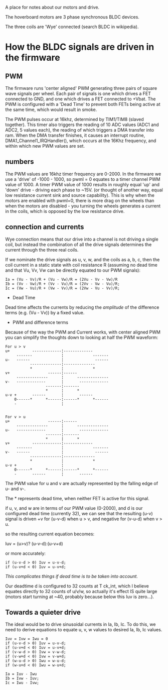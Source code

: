A place for notes about our motors and drive.

The hoverboard motors are 3 phase synchronous BLDC devices.

The three coils are 'Wye' connected (search BLDC in wikipedia).

# How the BLDC signals are driven in the firmware

## PWM

The firmware runs 'center aligned' PWM generating three pairs of square wave signals per wheel.
Each pair of signals is one which drives a FET connected to GND, and one which drives a FET connected to +Vbat.
The PWM is configured with a 'Dead Time' to prevent both FETs being active at the same time, which would result in smoke.

The PWM pulses occur at 16khz, determined by TIM1/TIM8 (slaved together).
This timer also triggers the reading of 10 ADC values (ADC1 and ADC2, 5 values each), the reading of which triggers a DMA transfer into ram.
When the DMA transfer finishes, it causes an interrupt routine, DMA1_Channel1_IRQHandler(), which occurs at the 16Khz frequency, and within which new PWM values are set.

## numbers
The PWM values are 16khz timer frequency are 0-2000.
In the firmware we use a 'drive' of -1000 - 1000, so pwml = 0 equates to a timer channel PWM value of 1000.
A timer PWM value of 1000 results in roughly equal 'up' and 'down' drive - driving each phase to ~15V.  (or thought of another way, equal low resistance current sink and source capability).
This is why when the motors are enabled with pwml=0, there is more drag on the wheels than when the motors are disabled - you turning the wheels generates a current in the coils, which is opposed by the low resistance drive.

## connection and currents
Wye connection means that our drive into a channel is not driving a single coil, but instead the combination of all the drive signals determines the current through the three real coils.

If we nominate the drive signals as u, v, w, and the coils as a, b, c, then the coil current in a static state with coil resistance R (assuming no dead time and that Vu, Vv, Vw can be directly equated to our PWM signals):

```
Ia = (Vu - Vv)/R + (Vu - Vw)/R = (2Vu - Vv - Vw)/R 
Ib = (Vv - Vw)/R + (Vv - Vu)/R = (2Vv - Vw - Vu)/R; 
Ic = (Vw - Vu)/R + (Vw - Vv)/R = (2Vw - Vu - Vv)/R;
```

* Dead Time

Dead time affects the currents by reducing the *amplitude* of the difference terms (e.g. (Vu - Vv)) by a fixed value.

* PWM and difference terms

Because of the way the PWM and Current works, with center aligned PWM you can simplify the thoughts down to looking at half the PWM waveform:

```
For u > v
u+          -------------¦-------------       
     -------             ¦             -------
u-   ------              ¦              ------
           --------------¦--------------      
           *             ¦             *      
v+                 ------¦------              
     --------------      ¦      --------------
v-   -------------       ¦       -------------
                  -------¦-------             
                  *      ¦      *             
u-v +       ------       ¦       ------       
    0------*      *------¦------*      *------
    -                    ¦                    


For v > u
u+                 ------¦------              
     --------------      ¦      --------------
u-   -------------       ¦       -------------
                  -------¦-------             
                  *      |      *             
v+          -------------¦-------------       
     -------             ¦             -------
v-   ------              ¦              ------
           --------------¦--------------      
           *             ¦             *      
u-v +                    ¦                    
    0------*      *------¦------*      *------
    -       ------       ¦       ------       
```
The PWM value for u and v are actually represented  by the falling edge of u- and v-.

The * represents dead time, when neither FET is active for this signal.

if u, v, and w are in terms of our PWM value (0-2000), and d is our configured dead time (currently 32), we can see that the resulting (u-v) signal is driven +v for (u-v-d) when u > v, and negative for (v-u-d) when v > u.

so the resulting current equation becomes:

Iuv = (u>v)? (u-v-d):(u-v+d)

or more accurately:

```
if (u-v-d > 0) Iuv = u-v-d;
if (u-v+d < 0) Iuv = u-v+d;
```

*This complicates things if dead time is to be taken into account.*

Our deadtime d is configured to 32 counts at T ck_int, which I believe equates directly to 32 counts of u/v/w, so actually it's effect IS quite large (motors start turning at ~40, probably because below this Iuv is zero...).

## Towards a quieter drive

The ideal would be to drive sinusoidal currents in Ia, Ib, Ic.  To do this, we need to derive equations to equate u, v, w values to desired Ia, Ib, Ic values.

```
Iuv = Ivw = Iwu = 0
if (u-v-d > 0) Iuv = u-v-d;
if (u-v+d < 0) Iuv = u-v+d;
if (v-w-d > 0) Ivw = v-w-d;
if (v-w+d < 0) Ivw = v-w+d;
if (w-u-d > 0) Iwu = w-u-d;
if (w-u+d < 0) Iwu = w-u+d;

Ia = Iuv - Iwu 
Ib = Ivw - Iuv; 
Ic = Iwu - Ivw;
```




